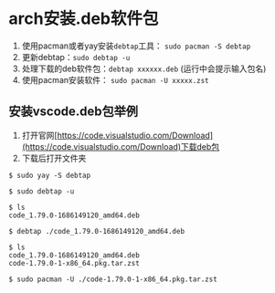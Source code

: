 # arch安装.deb软件包
1. 使用pacman或者yay安装`debtap`工具： `sudo pacman -S debtap`
2. 更新debtap：`sudo debtap -u`
3. 处理下载的deb软件包：`debtap xxxxxx.deb` (运行中会提示输入包名)
4. 使用pacman安装软件： `sudo pacman -U xxxxx.zst`

## 安装vscode.deb包举例
1. 打开官网[https://code.visualstudio.com/Download](https://code.visualstudio.com/Download)下载deb包
2. 下载后打开文件夹
```shell
$ sudo yay -S debtap

$ sudo debtap -u

$ ls
code_1.79.0-1686149120_amd64.deb

$ debtap ./code_1.79.0-1686149120_amd64.deb

$ ls
code_1.79.0-1686149120_amd64.deb
code-1.79.0-1-x86_64.pkg.tar.zst

$ sudo pacman -U ./code-1.79.0-1-x86_64.pkg.tar.zst

```
